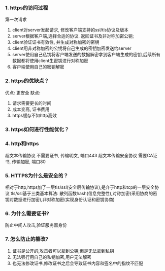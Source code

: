 ### 1. https的访问过程
第一次请求
1. client对server发起请求, 修改客户端支持的ssl/tls协议及版本
2. server根据客户端,选择合适的协议. 返回证书及非对称加密公钥;
3. client验证证书有效性, 并生成对称加密的密钥
4. client用非对称加密的公钥将自己生成的密钥加密发送给server
5. server使用自己私钥将客户端发送的数据解密拿到客户端生成的密钥,后续所有数据都将使用client生密钥进行对称加密
6. 客户端使用自己的密钥解密

### 2. https的优缺点？
优点: 更安全
缺点: 
1. 请求需要更长的时间
2. 成本变高, 证书费用
3. https缓存不如http高效

### 3. https如何进行性能优化？


### 4. http和https
超文本传输协议
不需要证书, 传输明文, 端口443
超文本传输安全协议
需要CA证书, 传输加密, 端口80

### 5. HTTPS为什么是安全的？
相对于http,https加了一层tls/ssl(安全层传输协议),是介于http和tcp的一层安全协议
tls/ssl基于三类基本算法: 散列函数hash(信息完整性),对称加密(采用协商的密钥对数据进行加密),非对称加密(实现身份认证和密钥协商)

### 6. 为什么需要证书?
防止中间人攻击,验证服务器身份

### 7. 怎么防止的篡改?
1. 证书是公开的,攻击者可以拿到公钥,但是无法拿到私钥
2. 无法强行用自己的私钥加密,用户无法解密
3. 也无法修改证书,修改证书之后会导致证书内容和签名中的指纹不匹配